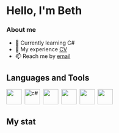 # Hello, I'm Beth

### About me
- 🌱 Currently learning C#
- 💬 My experience [CV](https://astrakhan.hh.ru/applicant/resumes/view?resume=e534ae4aff09da1bf80039ed1f37384c755659)
- 📫 Reach me by [email](mailto:yarovaya.eliza@gmail.com)

## Languages and Tools
<img src="https://cdn.jsdelivr.net/gh/devicons/devicon/icons/dot-net/dot-net-original.svg" width="40" />&nbsp;
<img src="https://static-00.iconduck.com/assets.00/c-sharp-c-icon-456x512-9sej0lrz.png" title="c#" width="40" />&nbsp;
<img src="https://img.icons8.com/color/512/microsoft-sql-server.png"  width="40" />&nbsp;
<img src="https://upload.wikimedia.org/wikipedia/commons/thumb/2/2c/Visual_Studio_Icon_2022.svg/2048px-Visual_Studio_Icon_2022.svg.png"  width="40" />&nbsp;
<img src="https://cdn.jsdelivr.net/gh/devicons/devicon/icons/dotnetcore/dotnetcore-original.svg" width="40">&nbsp;
<img src="https://cdn.jsdelivr.net/gh/devicons/devicon/icons/nuget/nuget-original.svg" width="40"/>&nbsp;
   
## My stat
<img src="https://github-profile-summary-cards.vercel.app/api/cards/most-commit-language?username=Ikryanik&theme=github_dark" alt=""/>

<!--
- 🔭 I’m currently working on ...
- 👯 I’m looking to collaborate on ...
- 🤔 I’m looking for help with ...
- 💬 Ask me about ...
- 📫 How to reach me: ...
- 😄 Pronouns: ...
- ⚡ Fun fact: ...
-->
